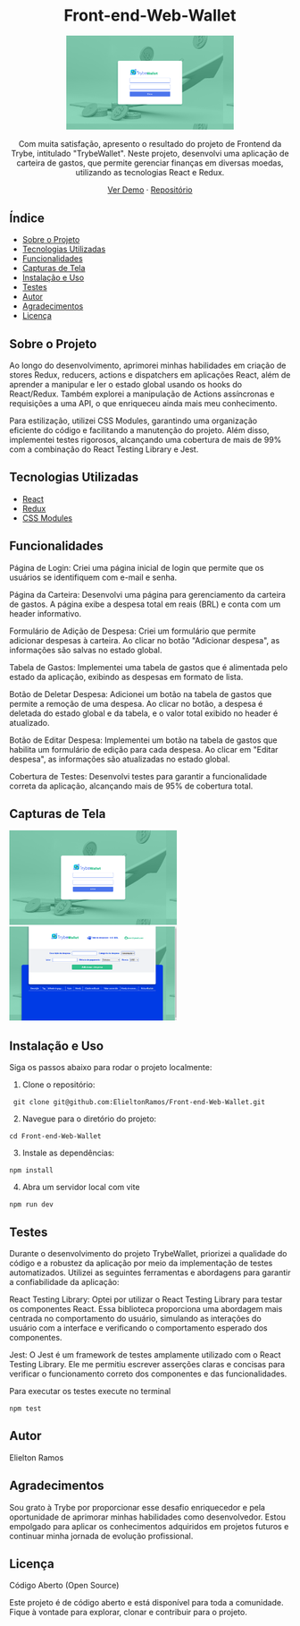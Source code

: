 <h1 align="center">Front-end-Web-Wallet</h1>

<p align="center">
  <img src="src/Public/readme.png" alt="TrybeWallet" width="300px">
</p>

<p align="center">Com muita satisfação, apresento o resultado do projeto de Frontend da Trybe, intitulado "TrybeWallet". Neste projeto, desenvolvi uma aplicação de carteira de gastos, que permite gerenciar finanças em diversas moedas, utilizando as tecnologias React e Redux.</p>

<p align="center">
  <a href="https://front-end-wallet-three.vercel.app/">Ver Demo</a>
  ·
  <a href="https://github.com/ElieltonRamos/FrontEnd-Wallet-ts">Repositório</a>
</p>

## Índice

- [Sobre o Projeto](#sobre-o-projeto)
- [Tecnologias Utilizadas](#tecnologias-utilizadas)
- [Funcionalidades](#funcionalidades)
- [Capturas de Tela](#capturas-de-tela)
- [Instalação e Uso](#instalação-e-uso)
- [Testes](#testes)
- [Autor](#autor)
- [Agradecimentos](#agradecimentos)
- [Licença](#licença)

## Sobre o Projeto

Ao longo do desenvolvimento, aprimorei minhas habilidades em criação de stores Redux, reducers, actions e dispatchers em aplicações React, além de aprender a manipular e ler o estado global usando os hooks do React/Redux. Também explorei a manipulação de Actions assíncronas e requisições a uma API, o que enriqueceu ainda mais meu conhecimento.

Para estilização, utilizei CSS Modules, garantindo uma organização eficiente do código e facilitando a manutenção do projeto. Além disso, implementei testes rigorosos, alcançando uma cobertura de mais de 99% com a combinação do React Testing Library e Jest.

## Tecnologias Utilizadas

- [React](https://reactjs.org)
- [Redux](https://redux.js.org)
- [CSS Modules](https://github.com/css-modules/css-modules)

## Funcionalidades

Página de Login: Criei uma página inicial de login que permite que os usuários se identifiquem com e-mail e senha.

Página da Carteira: Desenvolvi uma página para gerenciamento da carteira de gastos. A página exibe a despesa total em reais (BRL) e conta com um header informativo.

Formulário de Adição de Despesa: Criei um formulário que permite adicionar despesas à carteira. Ao clicar no botão "Adicionar despesa", as informações são salvas no estado global.

Tabela de Gastos: Implementei uma tabela de gastos que é alimentada pelo estado da aplicação, exibindo as despesas em formato de lista.

Botão de Deletar Despesa: Adicionei um botão na tabela de gastos que permite a remoção de uma despesa. Ao clicar no botão, a despesa é deletada do estado global e da tabela, e o valor total exibido no header é atualizado.

Botão de Editar Despesa: Implementei um botão na tabela de gastos que habilita um formulário de edição para cada despesa. Ao clicar em "Editar despesa", as informações são atualizadas no estado global.

Cobertura de Testes: Desenvolvi testes para garantir a funcionalidade correta da aplicação, alcançando mais de 95% de cobertura total.

## Capturas de Tela

<img src="src/Public/readme.png" alt="TrybeWallet" width="300px">
<img src="src/Public/carteira.png" alt="TrybeWallet" width="300px">

## Instalação e Uso

Siga os passos abaixo para rodar o projeto localmente:

1. Clone o repositório:

```
 git clone git@github.com:ElieltonRamos/Front-end-Web-Wallet.git
```
2. Navegue para o diretório do projeto:
```
cd Front-end-Web-Wallet
```
3. Instale as dependências:
```
npm install
```
4. Abra um servidor local com vite
```
npm run dev
```

## Testes
Durante o desenvolvimento do projeto TrybeWallet, priorizei a qualidade do código e a robustez da aplicação por meio da implementação de testes automatizados. Utilizei as seguintes ferramentas e abordagens para garantir a confiabilidade da aplicação:

React Testing Library: Optei por utilizar o React Testing Library para testar os componentes React. Essa biblioteca proporciona uma abordagem mais centrada no comportamento do usuário, simulando as interações do usuário com a interface e verificando o comportamento esperado dos componentes.

Jest: O Jest é um framework de testes amplamente utilizado com o React Testing Library. Ele me permitiu escrever asserções claras e concisas para verificar o funcionamento correto dos componentes e das funcionalidades.

Para executar os testes execute no terminal

```
npm test
```

## Autor

Elielton Ramos

## Agradecimentos

Sou grato à Trybe por proporcionar esse desafio enriquecedor e pela oportunidade de aprimorar minhas habilidades como desenvolvedor. Estou empolgado para aplicar os conhecimentos adquiridos em projetos futuros e continuar minha jornada de evolução profissional.

## Licença
Código Aberto (Open Source)

Este projeto é de código aberto e está disponível para toda a comunidade. Fique à vontade para explorar, clonar e contribuir para o projeto.
